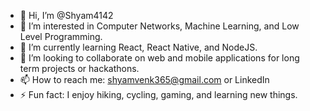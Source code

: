 - 👋 Hi, I’m @Shyam4142
- 👀 I’m interested in Computer Networks, Machine Learning, and Low Level Programming.
- 🌱 I’m currently learning React, React Native, and NodeJS.
- 💞️ I’m looking to collaborate on web and mobile applications for long term projects or hackathons.
- 📫 How to reach me: shyamvenk365@gmail.com or LinkedIn
- ⚡ Fun fact: I enjoy hiking, cycling, gaming, and learning new things. 
